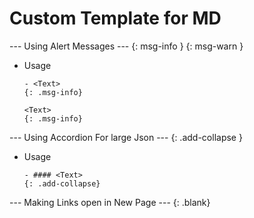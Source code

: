 # Custom Template for MD

--- Using Alert Messages ---
{: msg-info }
{: msg-warn }

- Usage
  ```text
  - <Text>
  {: .msg-info}
  ```
  ```text
  <Text>
  {: .msg-info}
  ```

--- Using Accordion For large Json ---
{: .add-collapse }
- Usage
  ```text
  - #### <Text>
  {: .add-collapse}
  ```

--- Making Links open in New Page ---
[](){: .blank}